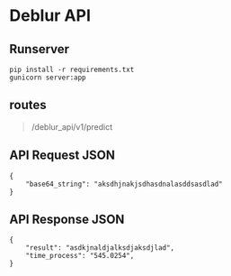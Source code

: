 # Deblur API

## Runserver

```runserver
pip install -r requirements.txt
gunicorn server:app
```

## routes

> /deblur_api/v1/predict

## API Request JSON

```request
{
    "base64_string": "aksdhjnakjsdhasdnalasddsasdlad"
}
```

## API Response JSON

```response
{
    "result": "asdkjnaldjalksdjaksdjlad",
    "time_process": "545.0254",
}
```
